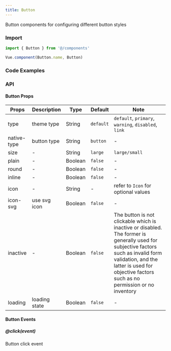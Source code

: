 ```yaml
---
title: Button
---
```


Button components for configuring different button styles

### Import

```javascript
import { Button } from '@/components'

Vue.component(Button.name, Button)
```

### Code Examples
<!-- DEMO -->

### API

#### Button Props
|Props | Description | Type | Default | Note |
|----|-----|------|------ |------|
|type|theme type|String|`default`|`default`, `primary`, `warning`, `disabled`, `link`|
|native-type|button type|String|`button`|-|
|size|-|String|`large`|`large/small`|
|plain|-|Boolean|`false`|-|
|round|-|Boolean|`false`|-|
|inline|-|Boolean|`false`|-|
|icon|-|String|-|refer to `Icon` for optional values|
|icon-svg|use svg icon|Boolean|`false`|-|
|inactive|-|Boolean|`false`|The button is not clickable which is inactive or disabled. The former is generally used for subjective factors such as invalid form validation, and the latter is used for objective factors such as no permission or no inventory|
|loading|loading state|Boolean|`false`|-|

#### Button Events

##### @click(event)
Button click event
